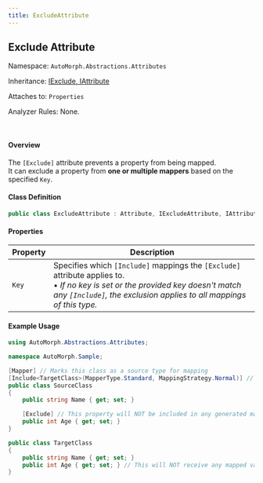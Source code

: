 ```yaml
---
title: ExcludeAttribute
---
```

## Exclude Attribute

<div class="facts text-secondary">
    <p>Namespace: <code>AutoMorph.Abstractions.Attributes</code></p> 
    <p>Inheritance: <a href="../inherited-attribute-members.html">IExclude, IAttribute</a></p>
    <p>Attaches to: <code>Properties</code></p>
    <p>Analyzer Rules: None.</p>
</div> <br />

#### Overview
The `[Exclude]` attribute prevents a property from being mapped. <br />
It can exclude a property from **one or multiple mappers** based on the specified `Key`.

#### Class Definition
```csharp
public class ExcludeAttribute : Attribute, IExcludeAttribute, IAttribute
```

#### Properties

| Property | Description |
| -------- | ----------- |
| `Key` | Specifies which `[Include]` mappings the `[Exclude]` attribute applies to. <br /> • *If no key is set or the provided key doesn't match any `[Include]`, the exclusion applies to all mappings of this type.* |

#### Example Usage

```csharp
using AutoMorph.Abstractions.Attributes;

namespace AutoMorph.Sample;

[Mapper] // Marks this class as a source type for mapping
[Include<TargetClass>(MapperType.Standard, MappingStrategy.Normal)] // Defines normal object-object mapping from the source -> target.
public class SourceClass 
{
    public string Name { get; set; }

    [Exclude] // This property will NOT be included in any generated mappers.
    public int Age { get; set; }
}

public class TargetClass
{
    public string Name { get; set; }
    public int Age { get; set; } // This will NOT receive any mapped values.
}
```